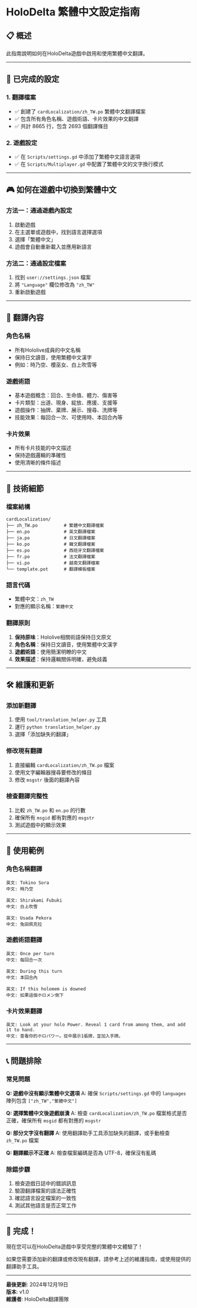 # HoloDelta 繁體中文設定指南

## 📋 概述

此指南說明如何在HoloDelta遊戲中啟用和使用繁體中文翻譯。

---

## 🎯 已完成的設定

### 1. 翻譯檔案
- ✅ 創建了 `cardLocalization/zh_TW.po` 繁體中文翻譯檔案
- ✅ 包含所有角色名稱、遊戲術語、卡片效果的中文翻譯
- ✅ 共計 8665 行，包含 2693 個翻譯條目

### 2. 遊戲設定
- ✅ 在 `Scripts/settings.gd` 中添加了繁體中文語言選項
- ✅ 在 `Scripts/Multiplayer.gd` 中配置了繁體中文的文字換行模式

---

## 🎮 如何在遊戲中切換到繁體中文

### 方法一：通過遊戲內設定
1. 啟動遊戲
2. 在主選單或遊戲中，找到語言選擇選項
3. 選擇「繁體中文」
4. 遊戲會自動重新載入並應用新語言

### 方法二：通過設定檔案
1. 找到 `user://settings.json` 檔案
2. 將 `"Language"` 欄位修改為 `"zh_TW"`
3. 重新啟動遊戲

---

## 📝 翻譯內容

### 角色名稱
- 所有Hololive成員的中文名稱
- 保持日文讀音，使用繁體中文漢字
- 例如：時乃空、櫻巫女、白上吹雪等

### 遊戲術語
- 基本遊戲概念：回合、生命值、體力、傷害等
- 卡片類型：出道、現身、綻放、應援、支援等
- 遊戲操作：抽牌、棄牌、展示、搜尋、洗牌等
- 技能效果：每回合一次、可使用時、本回合內等

### 卡片效果
- 所有卡片技能的中文描述
- 保持遊戲邏輯的準確性
- 使用清晰的條件描述

---

## 🔧 技術細節

### 檔案結構
```
cardLocalization/
├── zh_TW.po          # 繁體中文翻譯檔案
├── en.po             # 英文翻譯檔案
├── ja.po             # 日文翻譯檔案
├── ko.po             # 韓文翻譯檔案
├── es.po             # 西班牙文翻譯檔案
├── fr.po             # 法文翻譯檔案
├── vi.po             # 越南文翻譯檔案
└── template.pot      # 翻譯模板檔案
```

### 語言代碼
- 繁體中文：`zh_TW`
- 對應的顯示名稱：`繁體中文`

### 翻譯原則
1. **保持原味**：Hololive相關術語保持日文原文
2. **角色名稱**：保持日文讀音，使用繁體中文漢字
3. **遊戲術語**：使用簡潔明瞭的中文
4. **效果描述**：保持邏輯關係明確，避免歧義

---

## 🛠️ 維護和更新

### 添加新翻譯
1. 使用 `tool/translation_helper.py` 工具
2. 運行 `python translation_helper.py`
3. 選擇「添加缺失的翻譯」

### 修改現有翻譯
1. 直接編輯 `cardLocalization/zh_TW.po` 檔案
2. 使用文字編輯器搜尋要修改的條目
3. 修改 `msgstr` 後面的翻譯內容

### 檢查翻譯完整性
1. 比較 `zh_TW.po` 和 `en.po` 的行數
2. 確保所有 `msgid` 都有對應的 `msgstr`
3. 測試遊戲中的顯示效果

---

## 🎯 使用範例

### 角色名稱翻譯
```
英文: Tokino Sora
中文: 時乃空

英文: Shirakami Fubuki  
中文: 白上吹雪

英文: Usada Pekora
中文: 兔田佩克拉
```

### 遊戲術語翻譯
```
英文: Once per turn
中文: 每回合一次

英文: During this turn
中文: 本回合內

英文: If this holomem is downed
中文: 如果這個ホロメン倒下
```

### 卡片效果翻譯
```
英文: Look at your holo Power. Reveal 1 card from among them, and add it to hand.
中文: 查看你的ホロパワー。從中展示1張牌，並加入手牌。
```

---

## 📞 問題排除

### 常見問題

**Q: 遊戲中沒有顯示繁體中文選項**
A: 確保 `Scripts/settings.gd` 中的 `languages` 陣列包含 `["zh_TW","繁體中文"]`

**Q: 選擇繁體中文後遊戲崩潰**
A: 檢查 `cardLocalization/zh_TW.po` 檔案格式是否正確，確保所有 `msgid` 都有對應的 `msgstr`

**Q: 部分文字沒有翻譯**
A: 使用翻譯助手工具添加缺失的翻譯，或手動檢查 `zh_TW.po` 檔案

**Q: 翻譯顯示不正確**
A: 檢查檔案編碼是否為 UTF-8，確保沒有亂碼

### 除錯步驟
1. 檢查遊戲日誌中的錯誤訊息
2. 驗證翻譯檔案的語法正確性
3. 確認語言設定檔案的一致性
4. 測試其他語言是否正常工作

---

## 🎉 完成！

現在您可以在HoloDelta遊戲中享受完整的繁體中文體驗了！

如果您需要添加新的翻譯或修改現有翻譯，請參考上述的維護指南，或使用提供的翻譯助手工具。

---

**最後更新**: 2024年12月19日  
**版本**: v1.0  
**維護者**: HoloDelta翻譯團隊

